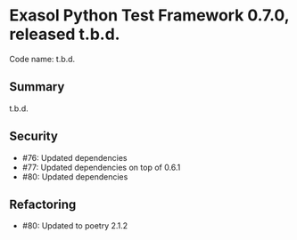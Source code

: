 # Exasol Python Test Framework 0.7.0, released t.b.d.

Code name: t.b.d.

## Summary

t.b.d.

## Security

 - #76: Updated dependencies
 - #77: Updated dependencies on top of 0.6.1
 - #80: Updated dependencies

## Refactoring

- #80: Updated to poetry 2.1.2